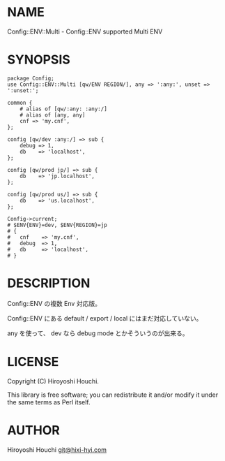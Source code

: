 # NAME

Config::ENV::Multi - Config::ENV supported Multi ENV

# SYNOPSIS

    package Config;
    use Config::ENV::Multi [qw/ENV REGION/], any => ':any:', unset => ':unset:';

    common {
        # alias of [qw/:any: :any:/]
        # alias of [any, any]
        cnf => 'my.cnf',
    };

    config [qw/dev :any:/] => sub {
        debug => 1,
        db    => 'localhost',
    };

    config [qw/prod jp/] => sub {
        db    => 'jp.localhost',
    };

    config [qw/prod us/] => sub {
        db    => 'us.localhost',
    };

    Config->current;
    # $ENV{ENV}=dev, $ENV{REGION}=jp
    # {
    #   cnf    => 'my.cnf',
    #   debug  => 1,
    #   db     => 'localhost',
    # }

# DESCRIPTION

Config::ENV の複数 Env 対応版。

Config::ENV にある default / export / local にはまだ対応していない。

any を使って、 dev なら debug mode とかそういうのが出来る。

# LICENSE

Copyright (C) Hiroyoshi Houchi.

This library is free software; you can redistribute it and/or modify
it under the same terms as Perl itself.

# AUTHOR

Hiroyoshi Houchi <git@hixi-hyi.com>

